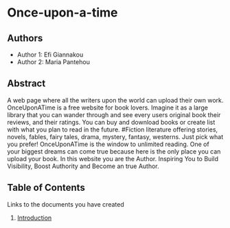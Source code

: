 # Once-upon-a-time

## Authors

- Author 1: Efi Giannakou
- Author 2: Maria Pantehou

## Abstract

A web page where all the writers upon the world can upload their own work.
OnceUponATime is a free website for book lovers. Imagine it as a large library that you can wander through and see every users original book their reviews, and their ratings. You can buy and download books or create list with what you plan to read in the future.
#Fiction literature offering stories, novels, fables, fairy tales, drama, mystery, fantasy, westerns. Just pick what you prefer!
OnceUponATime is the window to unlimited reading.
One of your biggest dreams can come true because here is the only place you can upload your book. 
In this website you are the Author.
Inspiring You to Build Visibility, Boost Authority and Become an true Author.

## Table of Contents

Links to the documents you have created

  1. [Introduction](https://github.com/efou/Once-upon-a-time/blob/master/documentation/intro.md)


